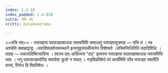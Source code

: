 ```yaml
---
index: 1.4.18
index_padded: 1.4.018
sutra: यचि भम्
vritti: balamanorama

---
```

<<यचि भम्>> - भसञ्ज्ञया पदसञ्ज्ञाबाधान्न जश्त्वमिति समाधातुं भसञ्ज्ञासूत्रमाह — यचि भं । य्च अश्चेति समाहाद्वन्द्वः ।स्वादिष्वसर्वनामस्थाने॑ इत्यनुवृत्तंयची॑त्यनेन विशेष्यते ।यस्मिन्विधि॑रिति तदादिविधिः । तदाह — यकारादिष्वित्यादिना । एवञ्च दत्-असित्यत्र "दत्" इत्यस्य भसञ्ज्ञया पदसञ्ज्ञाबाधान्न जश्त्वमिति भावः । ननु पदभसञ्ज्ञयोरिह समावेशः कुतो न स्यात् । नच॒विप्रतिषेधे परं कार्य॑मिति परैव भसञ्ज्ञा भवतीति वाच्यं, विरोध हि विप्रतिषेधः । 